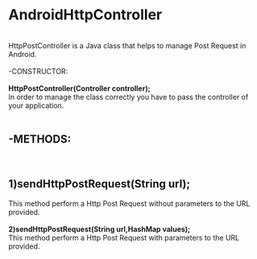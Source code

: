 # AndroidHttpController
<br>
HttpPostController is a Java class that helps to manage Post Request in Android.
<br>
<br>
-CONSTRUCTOR:
<br><br>
  <b>HttpPostController(Controller controller);</b><br>
    In order to manage the class correctly you have to pass the controller of your application.<br><br>
<h2>-METHODS:</h2><br>
  <h2>1)sendHttpPostRequest(String url);</h2>
       This method perform a Http Post Request without parameters to the URL provided.<br><br>
  <b>2)sendHttpPostRequest(String url,HashMap<String,String> values);</b><br>
       This method perform a Http Post Request with parameters to the URL provided.<br>
       
